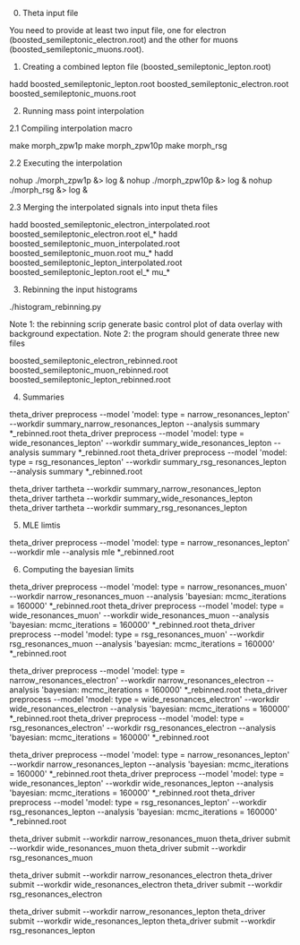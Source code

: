 0. Theta input file

You need to provide at least two input file, one for electron (boosted_semileptonic_electron.root) and the other for muons (boosted_semileptonic_muons.root).


1. Creating a combined lepton file (boosted_semileptonic_lepton.root)

hadd boosted_semileptonic_lepton.root boosted_semileptonic_electron.root boosted_semileptonic_muons.root

2. Running mass point interpolation

2.1 Compiling interpolation macro

make morph_zpw1p
make morph_zpw10p
make morph_rsg

2.2 Executing the interpolation

nohup ./morph_zpw1p &> log &
nohup ./morph_zpw10p &> log &
nohup ./morph_rsg &> log &

2.3 Merging the interpolated signals into input theta files

hadd boosted_semileptonic_electron_interpolated.root boosted_semileptonic_electron.root el_* 
hadd boosted_semileptonic_muon_interpolated.root boosted_semileptonic_muon.root mu_*
hadd boosted_semileptonic_lepton_interpolated.root boosted_semileptonic_lepton.root el_* mu_*


3. Rebinning the input histograms

./histogram_rebinning.py

Note 1: the rebinning scrip generate basic control plot of data overlay with background expectation.
Note 2: the program should generate three new files

boosted_semileptonic_electron_rebinned.root
boosted_semileptonic_muon_rebinned.root
boosted_semileptonic_lepton_rebinned.root

4. Summaries

theta_driver preprocess --model 'model: type = narrow_resonances_lepton' --workdir summary_narrow_resonances_lepton --analysis summary *_rebinned.root
theta_driver preprocess --model 'model: type = wide_resonances_lepton' --workdir summary_wide_resonances_lepton --analysis summary *_rebinned.root
theta_driver preprocess --model 'model: type = rsg_resonances_lepton' --workdir summary_rsg_resonances_lepton --analysis summary *_rebinned.root

theta_driver tartheta --workdir summary_narrow_resonances_lepton
theta_driver tartheta --workdir summary_wide_resonances_lepton
theta_driver tartheta --workdir summary_rsg_resonances_lepton


5. MLE limtis 

theta_driver preprocess --model 'model: type = narrow_resonances_lepton' --workdir mle --analysis mle *_rebinned.root


6. Computing the bayesian limits

theta_driver preprocess --model 'model: type = narrow_resonances_muon' --workdir narrow_resonances_muon --analysis 'bayesian: mcmc_iterations = 160000' *_rebinned.root
theta_driver preprocess --model 'model: type = wide_resonances_muon' --workdir wide_resonances_muon --analysis 'bayesian: mcmc_iterations = 160000' *_rebinned.root
theta_driver preprocess --model 'model: type = rsg_resonances_muon' --workdir rsg_resonances_muon --analysis 'bayesian: mcmc_iterations = 160000' *_rebinned.root

theta_driver preprocess --model 'model: type = narrow_resonances_electron' --workdir narrow_resonances_electron --analysis 'bayesian: mcmc_iterations = 160000' *_rebinned.root
theta_driver preprocess --model 'model: type = wide_resonances_electron' --workdir wide_resonances_electron --analysis 'bayesian: mcmc_iterations = 160000' *_rebinned.root
theta_driver preprocess --model 'model: type = rsg_resonances_electron' --workdir rsg_resonances_electron --analysis 'bayesian: mcmc_iterations = 160000' *_rebinned.root

theta_driver preprocess --model 'model: type = narrow_resonances_lepton' --workdir narrow_resonances_lepton --analysis 'bayesian: mcmc_iterations = 160000' *_rebinned.root
theta_driver preprocess --model 'model: type = wide_resonances_lepton' --workdir wide_resonances_lepton --analysis 'bayesian: mcmc_iterations = 160000' *_rebinned.root
theta_driver preprocess --model 'model: type = rsg_resonances_lepton' --workdir rsg_resonances_lepton --analysis 'bayesian: mcmc_iterations = 160000' *_rebinned.root

theta_driver submit --workdir narrow_resonances_muon
theta_driver submit --workdir wide_resonances_muon
theta_driver submit --workdir rsg_resonances_muon

theta_driver submit --workdir narrow_resonances_electron
theta_driver submit --workdir wide_resonances_electron
theta_driver submit --workdir rsg_resonances_electron

theta_driver submit --workdir narrow_resonances_lepton
theta_driver submit --workdir wide_resonances_lepton
theta_driver submit --workdir rsg_resonances_lepton

